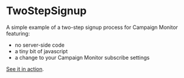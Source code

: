 TwoStepSignup
=============
A simple example of a two-step signup process for Campaign Monitor featuring:
+ no server-side code
+ a tiny bit of javascript
+ a change to your Campaign Monitor subscribe settings

[See it in action](http://itgoeslikethis.github.io/TwoStepSignup).
